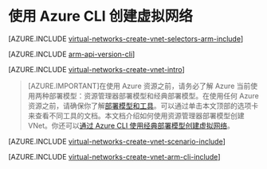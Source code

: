 <!-- ARM: tested -->

<properties
   pageTitle="使用 Azure CLI 创建虚拟网络 | Azure"
   description="了解如何在 ARM |资源管理器中使用 Azure CLI 创建虚拟网络。"
   services="virtual-network"
   documentationCenter=""
   authors="telmosampaio"
   manager="carmonm"
   editor=""
   tags="azure-resource-manager"/>

<tags
	ms.service="virtual-network"
	ms.date="03/15/2016"
	wacn.date="06/06/2016"/>

# 使用 Azure CLI 创建虚拟网络

[AZURE.INCLUDE [virtual-networks-create-vnet-selectors-arm-include](../includes/virtual-networks-create-vnet-selectors-arm-include.md)]

[AZURE.INCLUDE [arm-api-version-cli](../includes/arm-api-version-cli.md)]

[AZURE.INCLUDE [virtual-networks-create-vnet-intro](../includes/virtual-networks-create-vnet-intro-include.md)]

>[AZURE.IMPORTANT]在使用 Azure 资源之前，请务必了解 Azure 当前使用两种部署模型：资源管理器部署模型和经典部署模型。在使用任何 Azure 资源之前，请确保你了解[部署模型和工具](/documentation/articles/azure-classic-rm/)。可以通过单击本文顶部的选项卡来查看不同工具的文档。本文档介绍如何使用资源管理器部署模型创建 VNet。你还可以[通过 Azure CLI 使用经典部署模型创建虚拟网络](/documentation/articles/virtual-networks-create-vnet-classic-cli/)。

[AZURE.INCLUDE [virtual-networks-create-vnet-scenario-include](../includes/virtual-networks-create-vnet-scenario-include.md)]

[AZURE.INCLUDE [virtual-networks-create-vnet-arm-cli-include](../includes/virtual-networks-create-vnet-arm-cli-include.md)]

<!---HONumber=69-->